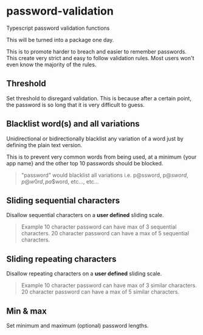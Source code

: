 # password-validation
Typescript password validation functions

This will be turned into a package one day. 

This is to promote harder to breach and easier to remember passwords.  This create very strict and easy to follow validation rules.  Most users won't even know the majority of the rules.

## Threshold

Set threshold to disregard validation. This is because after a certain point, the password is so long that it is very difficult to guess.

## Blacklist word(s) and all variations

Unidirectional or bidirectionally blacklist any variation of a word just by defining the plain text version.

This is to prevent very common words from being used, at a minimum {your app name} and the other top 10 passwords should be blocked.

> "password" would blacklist all variations i.e. p@ssword, p@$sword, p@$$w0rd, pa$$word, etc..., etc...

## Sliding sequential characters

Disallow sequential characters on a **user defined** sliding scale.

> Example 
> 10 character password can have max of 3 sequential characters.
> 20 character password can have a max of 5 sequential characters.

## Sliding repeating characters

Disallow repeating characters on a **user defined** sliding scale.

> Example 
> 10 character password can have max of 3 similar characters.
> 20 character password can have a max of 5 similar characters.

## Min & max

Set minimum and maximum (optional) password lengths.
